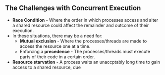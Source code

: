 ## The Challenges with Concurrent Execution

- **Race Condition** - Where the order in which processes access and alter a shared resource could affect the remainder and outcome of their execution. 
- In these situations, there may be a need for:
	- **Mutual exclusion** - Where the processes/threads are made to access the resource one at a time. 
	- Enforcing a **precedence** - The processes/threads must execute parts of their code in a certain order. 
- **Resource starvation** - A process waits an unaccptably long time to gain access to a shared resource, due 